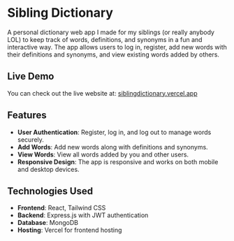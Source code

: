 # Sibling Dictionary

A personal dictionary web app I made for my siblings (or really anybody LOL) to keep track of words, definitions, and synonyms in a fun and interactive way. The app allows users to log in, register, add new words with their definitions and synonyms, and view existing words added by others.


## Live Demo

You can check out the live website at: [siblingdictionary.vercel.app](https://siblingdictionary.vercel.app)

## Features

- **User Authentication**: Register, log in, and log out to manage words securely.
- **Add Words**: Add new words along with definitions and synonyms.
- **View Words**: View all words added by you and other users.
- **Responsive Design**: The app is responsive and works on both mobile and desktop devices.

## Technologies Used

- **Frontend**: React, Tailwind CSS
- **Backend**: Express.js with JWT authentication
- **Database**: MongoDB 
- **Hosting**: Vercel for frontend hosting